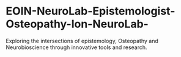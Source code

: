 # EOIN-NeuroLab-Epistemologist-Osteopathy-Ion-NeuroLab-
Exploring the intersections of epistemology, Osteopathy and Neurobioscience through innovative tools and research.
